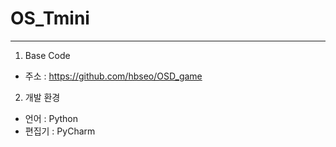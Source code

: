 # OS_Tmini
---
1. Base Code
* 주소 : https://github.com/hbseo/OSD_game

2. 개발 환경
* 언어 : Python
* 편집기 : PyCharm
